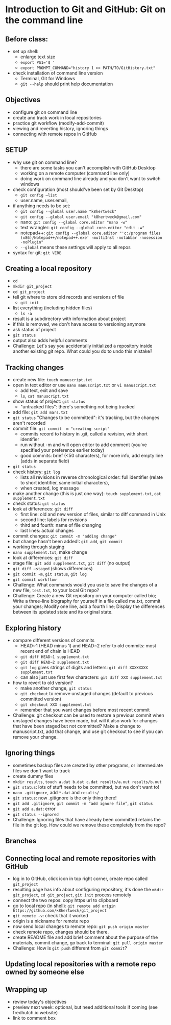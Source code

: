 # Introduction to Git and GitHub: Git on the command line

##  Before class:

* set up shell:
	* enlarge text size
	* `export PS1='$ '`
	* `export PROMPT_COMMAND="history 1 >> PATH/TO/GitHistory.txt"`
* check installation of command line version
	* Terminal, Git for Windows
	* `git --help` should print help documentation


## Objectives

* configure git on command line 
* create and track work in local repositories
* practice git workflow (modify-add-commit)
* viewing and reverting history, ignoring things
* connecting with remote repos in GitHub

	
## SETUP

* why use git on command line?
	* there are some tasks you can't accomplish with GitHub Desktop
	* working on a remote computer (command line only)
	* doing work on command line already and you don't want to switch windows
* check configuration (most should've been set by Git Desktop)
	* `git config –list`
	* user.name, user.email, 
* if anything needs to be set:
	* `git config --global user.name "k8hertweck"`
	* `git config --global user.email "k8hertweck@gmail.com"`
	* nano: `git config --global core.editor "nano -w"`
	* text wrangler: `git config --global core.editor "edit -w"`
	* notepad++: `git config --global core.editor "'c:/program files (x86)/Notepad++/notepad++.exe' -multiInst -notabbar -nosession -noPlugin"`
	* `--global` means these settings will apply to all repos
* syntax for git: `git VERB`	


## Creating a local repository

* `cd`
* `mkdir git_project`
* `cd git_project`
* tell git where to store old records and versions of file
	* `git init`
* list everything (including hidden files)
	* `ls -a`
* result is a subdirectory with information about project
* if this is removed, we don't have access to versioning anymore
* ask status of project
* `git status`
* output also adds helpful comments
* Challenge: Let's say you accidentally initialized a repository inside another existing git repo. What could you do to undo this mistake?


## Tracking changes 

* create new file: `touch manuscript.txt`
* open in text editor or use `nano manuscript.txt` or `vi manuscript.txt` 
	* add text, exit and save
	* `ls`, `cat manuscript.txt`
* show status of project: `git status`
	* "untracked files": there's something not being tracked
* add file: `git add mars.txt`
* `git status` "Changes to be committed": it's tracking, but the changes aren't recorded
* commit file: `git commit -m "creating script"`
	* commits record to history in .git, called a revision, with short identifier
	* run without -m and will open editor to add comment (you've specified your preference earlier today)
	* good commits: brief (<50 characters), for more info, add empty line (adds in separate field)
* `git status`
* check history: `git log`
	* lists all revisions in reverse chronological order: full identifier (relate to short identifier, same initial characters),
	* when created, log message
* make another change (this is just one way): `touch supplement.txt`, `cat supplement.txt`
* check status: `git status`
* look at differences: `git diff`
	* first line: old and new version of files, similar to diff command in Unix
	* second line: labels for revisions
	* third and fourth: name of file changing
	* last lines: actual changes
* commit changes: `git commit -m "adding change"`
* but change hasn't been added!: `git add`, `git commit`
* working through staging
* `nano supplement.txt`, make change
* look at differences: `git diff`
* stage file: `git add supplement.txt`, `git diff` (no output)
* `git diff –staged` (shows differences)
* `git commit -m`, `git status`, `git log`
* `git commit workflow`
* Challenge: What commands would you use to save the changes of a new file, `test.txt`, to your local Git repo?
* Challenge: Create a new Git repository on your computer called bio; Write a three-line biography for yourself in a file called me.txt, commit your changes; Modify one line, add a fourth line; Display the differences between its updated state and its original state.


## Exploring history


* compare different versions of commits
	* HEAD~1 (HEAD minus 1) and HEAD~2 refer to old commits: most recent end of chain is HEAD
	* `git diff HEAD~1 supplement.txt`
	* `git diff HEAD~2 supplement.txt`
	* `git log` gives strings of digits and letters: `git diff XXXXXXXX supplement.txt`
	* can also just use first few characters: `git diff XXX supplement.txt`
* how to revert to old version?
	* make another change, `git status`
	* `git checkout` to remove unstaged changes (default to previous committed version)
	* `git checkout XXX supplement.txt`
	* remember that you want changes before most recent commit 
* Challenge: git checkout can be used to restore a previous commit when unstaged changes have been made, but will it also work for changes that have been staged but not committed? Make a change to manuscript.txt, add that change, and use git checkout to see if you can remove your change.


## Ignoring things

* sometimes backup files are created by other programs, or intermediate files we don't want to track
* create dummy files 
* `mkdir results`, `touch a.dat b.dat c.dat results/a.out results/b.out`
* `git status`: lots of stuff needs to be committed, but we don't want to!
* `nano .gitignore`, add `*.dat` and `results/`
* `git status`: now .gitignore is the only thing there!
* `git add .gitignore`, `git commit -m “add ignore file”`, `git status`
* `git add a.dat`: error
* `git status --ignored`
* Challenge: Ignoring files that have already been committed retains the file in the git log. How could we remove these completely from the repo?


## Branches


## Connecting local and remote repositories with GitHub

* log in to GitHub, click icon in top right corner, create repo called `git_project`
* resulting page has info about configuring repository, it's done the `mkdir git_project`, `cd git_project`, `git init` process remotely
* connect the two repos: copy https url to clipboard
* go to local repo (in shell): `git remote add origin https://github.com/k8hertweck/git_project`
* `git remote -v`: check that it worked
* origin is a nickname for remote repo
* now send local changes to remote repo: `git push origin master`
* check remote repo, changes should be there.
* create README file and add brief comment about the purpose of the materials, commit change, go back to terminal: `git pull origin master`
* Challenge: How is `git push` different from `git commit`?


## Updating local repositories with a remote repo owned by someone else


## Wrapping up

* review today's objectives
* preview next week: optional, but need additional tools if coming (see fredhutch.io website)
* link to comment box
